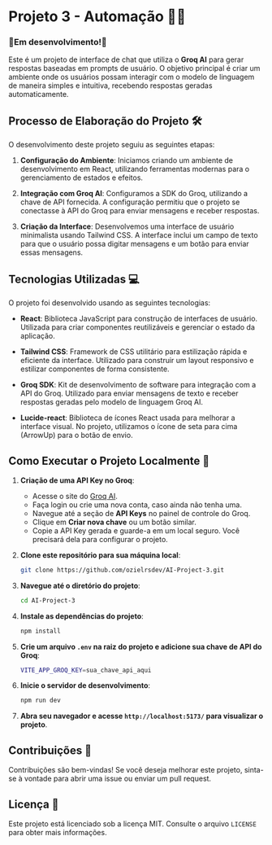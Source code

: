# Projeto 3 - Automação 💬🤖

### 🚧Em desenvolvimento!🚧

Este é um projeto de interface de chat que utiliza o **Groq AI** para gerar respostas baseadas em prompts de usuário. O objetivo principal é criar um ambiente onde os usuários possam interagir com o modelo de linguagem de maneira simples e intuitiva, recebendo respostas geradas automaticamente.

## Processo de Elaboração do Projeto 🛠️

O desenvolvimento deste projeto seguiu as seguintes etapas:

1. **Configuração do Ambiente**: Iniciamos criando um ambiente de desenvolvimento em React, utilizando ferramentas modernas para o gerenciamento de estados e efeitos.

2. **Integração com Groq AI**: Configuramos a SDK do Groq, utilizando a chave de API fornecida. A configuração permitiu que o projeto se conectasse à API do Groq para enviar mensagens e receber respostas.

3. **Criação da Interface**: Desenvolvemos uma interface de usuário minimalista usando Tailwind CSS. A interface inclui um campo de texto para que o usuário possa digitar mensagens e um botão para enviar essas mensagens.

## Tecnologias Utilizadas 💻

O projeto foi desenvolvido usando as seguintes tecnologias:

- **React**: Biblioteca JavaScript para construção de interfaces de usuário. Utilizada para criar componentes reutilizáveis e gerenciar o estado da aplicação.
  
- **Tailwind CSS**: Framework de CSS utilitário para estilização rápida e eficiente da interface. Utilizado para construir um layout responsivo e estilizar componentes de forma consistente.
  
- **Groq SDK**: Kit de desenvolvimento de software para integração com a API do Groq. Utilizado para enviar mensagens de texto e receber respostas geradas pelo modelo de linguagem Groq AI.
  
- **Lucide-react**: Biblioteca de ícones React usada para melhorar a interface visual. No projeto, utilizamos o ícone de seta para cima (ArrowUp) para o botão de envio.

## Como Executar o Projeto Localmente 🚀

1. **Criação de uma API Key no Groq**:
   - Acesse o site do [Groq AI](https://www.groq.com/).
   - Faça login ou crie uma nova conta, caso ainda não tenha uma.
   - Navegue até a seção de **API Keys** no painel de controle do Groq.
   - Clique em **Criar nova chave** ou um botão similar.
   - Copie a API Key gerada e guarde-a em um local seguro. Você precisará dela para configurar o projeto.

2. **Clone este repositório para sua máquina local**:
    ```bash
    git clone https://github.com/ozielrsdev/AI-Project-3.git
    ```
3. **Navegue até o diretório do projeto**:
    ```bash
    cd AI-Project-3
    ```
4. **Instale as dependências do projeto**:
    ```bash
    npm install
    ```
5. **Crie um arquivo `.env` na raiz do projeto e adicione sua chave de API do Groq**:
    ```bash
    VITE_APP_GROQ_KEY=sua_chave_api_aqui
    ```
6. **Inicie o servidor de desenvolvimento**:
    ```bash
    npm run dev
    ```
7. **Abra seu navegador e acesse `http://localhost:5173/` para visualizar o projeto**.

## Contribuições 🤝

Contribuições são bem-vindas! Se você deseja melhorar este projeto, sinta-se à vontade para abrir uma issue ou enviar um pull request.

## Licença 📜

Este projeto está licenciado sob a licença MIT. Consulte o arquivo `LICENSE` para obter mais informações.

